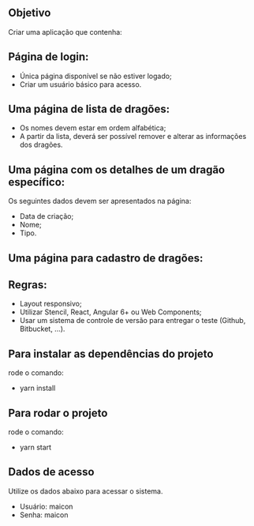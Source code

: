 
## Objetivo

Criar uma aplicação que contenha​:

## Página de login:

- Única página disponível se não estiver logado;
- Criar um usuário básico para acesso.

## Uma página de lista de dragões:

- Os nomes devem estar em ordem alfabética;
- A partir da lista, deverá ser possível remover e alterar as informações dos dragões.

## Uma página com os detalhes de um dragão específico:

Os seguintes dados devem ser apresentados na página:

- Data de criação;
- Nome;
- Tipo.

## Uma página para cadastro de dragões:

## Regras:

- Layout responsivo;
- Utilizar Stencil, React, Angular 6+ ou Web Components;
- Usar um sistema de controle de versão para entregar o teste (Github, Bitbucket, ...).


## Para instalar as dependências do projeto

rode o comando:

- yarn install


## Para rodar o projeto

rode o comando:

- yarn start

## Dados de acesso

Utilize os dados abaixo para acessar o sistema.

- Usuário: maicon
- Senha: maicon


